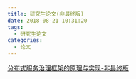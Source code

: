 ```yaml
---
title: 研究生论文(非最终版)
date: 2018-08-21 10:31:20
tags:
  - 研究生论文
categories: 
  - 论文 
---
```


[分布式服务治理框架的原理与实现-非最终版](http://www6v.github.io/www6vHome/yan/%E5%88%86%E5%B8%83%E5%BC%8F%E6%9C%8D%E5%8A%A1%E6%B2%BB%E7%90%86%E6%A1%86%E6%9E%B6%E7%9A%84%E8%AE%BE%E8%AE%A1%E4%B8%8E%E5%AE%9E%E7%8E%B0-%E9%9D%9E%E6%9C%80%E7%BB%88%E7%89%88.docx)
